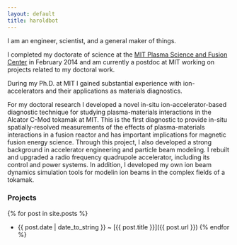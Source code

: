 ```yaml
---
layout: default
title: haroldbot
---
```


<p>I am an engineer, scientist, and a general maker of things.</p>

<p>I completed my doctorate of science at the <a href='http://www.psfc.mit.edu/'>MIT Plasma Science and Fusion Center</a>
in February 2014 and am currently a postdoc at MIT working on projects related to my doctoral work.</p>

<p>During my Ph.D. at MIT I gained substantial experience with ion-accelerators and their
applications as materials diagnostics.</p>

<p>For my doctoral research I developed a novel in-situ ion-accelerator-based diagnostic technique for
studying plasma-materials interactions in the Alcator C-Mod tokamak at MIT. This is the first
diagnostic to provide in-situ spatially-resolved measurements of the effects of plasma-materials
interactions in a fusion reactor and has important implications for magnetic fusion energy science.
Through this project, I also developed a strong background in accelerator engineering and particle
beam modeling. I rebuilt and upgraded a radio frequency quadrupole accelerator, including its control
and power systems. In addition, I developed my own ion beam dynamics simulation tools for modelin
ion beams in the complex fields of a tokamak.</p>

### Projects
{% for post in site.posts %}
- {{ post.date | date_to_string }} <span class="separator">~</span> [{{ post.title }}]({{ post.url }})
{% endfor %}